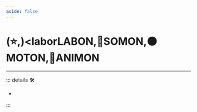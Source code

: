 ```yaml
---
aside: false
---
```

# (⭐,)<laborLABON</labor>,🔷<soma>SOMON</soma>,🟠<motor>MOTON</motor>,💜<anima>ANIMON</anima>

---

<!-- =================================================== -->
<!-- =================================================== -->
<!-- =================================================== -->
<!-- =================================================== -->
<!-- =================================================== -->
::: details 🛠

-

:::